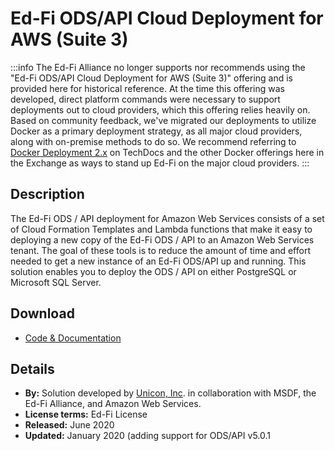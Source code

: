 ---
---
# Ed-Fi ODS/API Cloud Deployment for AWS (Suite 3)

:::info
The Ed-Fi Alliance no longer supports nor recommends using the "Ed-Fi ODS/API Cloud Deployment for AWS (Suite 3)" offering and is provided here for historical reference.  At the time this offering was developed, direct platform commands were necessary to support deployments out to cloud providers, which this offering relies heavily on.  Based on community feedback, we've migrated our deployments to utilize Docker as a primary deployment strategy, as all major cloud providers, along with on-premise methods to do so.  We recommend referring to [Docker Deployment 2.x](https://edfi.atlassian.net/wiki/spaces/EDFITOOLS/pages/24119348/Docker+Deployment+2.x) on TechDocs and the other Docker offerings here in the Exchange as ways to stand up Ed-Fi on the major cloud providers.
:::

## Description

The Ed-Fi ODS / API deployment for Amazon Web Services consists of a set of Cloud Formation Templates and Lambda functions that make it easy to deploying a new copy of the Ed-Fi ODS / API to an Amazon Web Services tenant. The goal of these tools is to reduce the amount of time and effort needed to get a new instance of an Ed-Fi ODS/API up and running. This solution enables you to deploy the ODS / API on either PostgreSQL or Microsoft SQL Server.

## Download

* [Code & Documentation](https://edfi.atlassian.net/wiki/spaces/EXCHANGE/pages/22491023/Ed-Fi+ODS+API+Cloud+Deployment+for+AWS+-+Deployment+Guide)

## Details

* **By:** Solution developed by [Unicon, Inc](https://www.unicon.net/). in collaboration with MSDF, the Ed-Fi Alliance, and Amazon Web Services.
* **License terms:** Ed-Fi License
* **Released:** June 2020
* **Updated:** January 2020 (adding support for ODS/API v5.0.1
